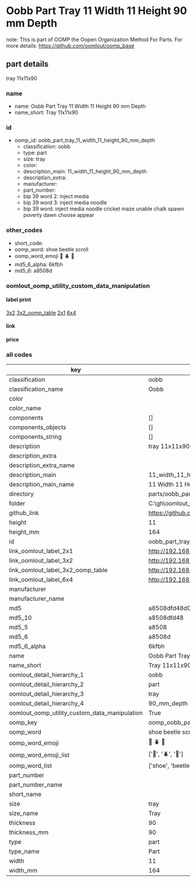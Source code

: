 # Oobb Part Tray 11 Width 11 Height 90 mm Depth  

note: This is part of OOMP the Oopen Organization Method For Parts. For more details: https://github.com/oomlout/oomp_base

##  part details
  



tray 11x11x90



### name
* name: Oobb Part Tray 11 Width 11 Height 90 mm Depth
* name_short: Tray 11x11x90 
### id
* oomp_id: oobb_part_tray_11_width_11_height_90_mm_depth
  * classification: oobb
  * type: part
  * size: tray
  * color: 
  * description_main: 11_width_11_height_90_mm_depth
  * description_extra: 
  * manufacturer: 
  * part_number: 
  * bip 39 word 2: inject media
  * bip 39 word 3: inject media noodle
  * bip 39 word: inject media noodle cricket maze unable chalk spawn poverty dawn choose appear

### other_codes
* short_code: 
* oomp_word: shoe beetle scroll
* oomp_word_emoji :shoe: :beetle: :scroll:
* md5_6_alpha: 6kfbh
* md5_6: a8508d






### oomlout_oomp_utility_custom_data_manipulation
#### label print
[3x2](http://192.168.1.245:1112/?label=oomp%206kfbh)
[3x2_oomp_table](http://192.168.1.108:1112/?label=oomp%206kfbh)
[2x1](http://192.168.1.242:1112/?label=oomp%206kfbh)
[6x4](http://192.168.1.55:1112/?label=oomp%206kfbh)    

#### link

                              

#### price







### all codes 
| key | value |  
| --- | --- |  
| classification | oobb |  
| classification_name | Oobb |  
| color |  |  
| color_name |  |  
| components | [] |  
| components_objects | [] |  
| components_string | [] |  
| description | tray 11x11x90 |  
| description_extra |  |  
| description_extra_name |  |  
| description_main | 11_width_11_height_90_mm_depth |  
| description_main_name | 11 Width 11 Height 90 mm Depth |  
| directory | parts/oobb_part_tray_11_width_11_height_90_mm_depth |  
| folder | C:\gh\oomlout_oobb_version_4_generated_parts\parts\oobb_part_tray_11_width_11_height_90_mm_depth |  
| github_link | https://github.com/oomlout/oomlout_oomp_part_src/tree/main/parts/oobb_part_tray_11_width_11_height_90_mm_depth |  
| height | 11 |  
| height_mm | 164 |  
| id | oobb_part_tray_11_width_11_height_90_mm_depth |  
| link_oomlout_label_2x1 | http://192.168.1.242:1112/?label=oomp%206kfbh |  
| link_oomlout_label_3x2 | http://192.168.1.245:1112/?label=oomp%206kfbh |  
| link_oomlout_label_3x2_oomp_table | http://192.168.1.108:1112/?label=oomp%206kfbh |  
| link_oomlout_label_6x4 | http://192.168.1.55:1112/?label=oomp%206kfbh |  
| manufacturer |  |  
| manufacturer_name |  |  
| md5 | a8508dfd48d0a4bfb144c3372c229ba0 |  
| md5_10 | a8508dfd48 |  
| md5_5 | a8508 |  
| md5_6 | a8508d |  
| md5_6_alpha | 6kfbh |  
| name | Oobb Part Tray 11 Width 11 Height 90 mm Depth |  
| name_short | Tray 11x11x90  |  
| oomlout_detail_hierarchy_1 | oobb |  
| oomlout_detail_hierarchy_2 | part |  
| oomlout_detail_hierarchy_3 | tray |  
| oomlout_detail_hierarchy_4 | 90_mm_depth |  
| oomlout_oomp_utility_custom_data_manipulation | True |  
| oomp_key | oomp_oobb_part_tray_11_width_11_height_90_mm_depth |  
| oomp_word | shoe beetle scroll |  
| oomp_word_emoji | :shoe: :beetle: :scroll: |  
| oomp_word_emoji_list | [':shoe:', ':beetle:', ':scroll:'] |  
| oomp_word_list | ['shoe', 'beetle', 'scroll'] |  
| part_number |  |  
| part_number_name |  |  
| short_name |  |  
| size | tray |  
| size_name | Tray |  
| thickness | 90 |  
| thickness_mm | 90 |  
| type | part |  
| type_name | Part |  
| width | 11 |  
| width_mm | 164 |  
